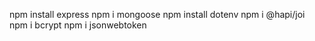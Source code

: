 npm install express
npm i mongoose
npm install dotenv
npm i @hapi/joi
npm i bcrypt
npm i jsonwebtoken
